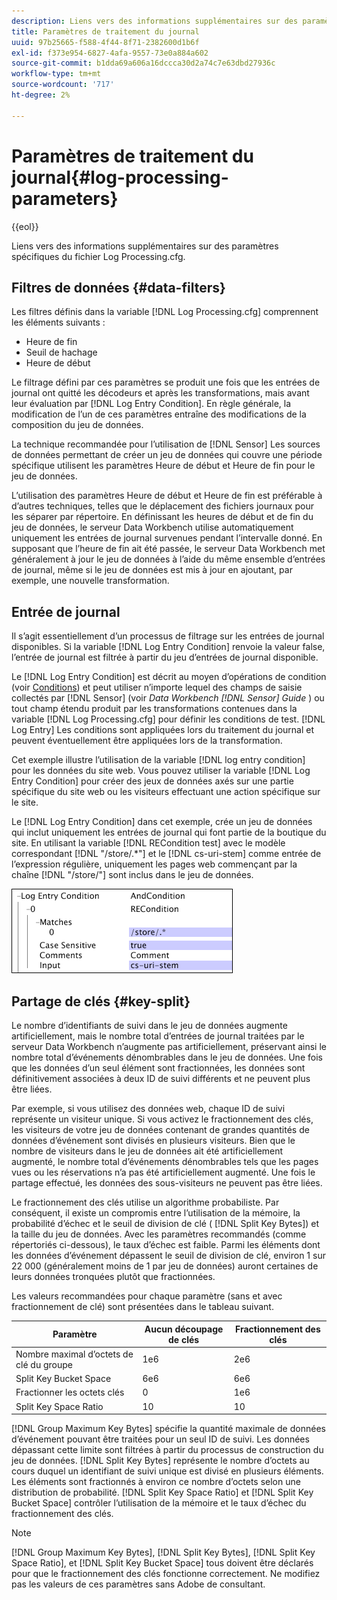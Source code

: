 ```yaml
---
description: Liens vers des informations supplémentaires sur des paramètres spécifiques du fichier Log Processing.cfg.
title: Paramètres de traitement du journal
uuid: 97b25665-f588-4f44-8f71-2382600d1b6f
exl-id: f373e954-6827-4afa-9557-73e0a884a602
source-git-commit: b1dda69a606a16dccca30d2a74c7e63dbd27936c
workflow-type: tm+mt
source-wordcount: '717'
ht-degree: 2%

---
```


# Paramètres de traitement du journal{#log-processing-parameters}

{{eol}}

Liens vers des informations supplémentaires sur des paramètres spécifiques du fichier Log Processing.cfg.

<!--
c_data_filters.xml
-->

## Filtres de données {#data-filters}

Les filtres définis dans la variable [!DNL Log Processing.cfg] comprennent les éléments suivants :

* Heure de fin
* Seuil de hachage
* Heure de début

Le filtrage défini par ces paramètres se produit une fois que les entrées de journal ont quitté les décodeurs et après les transformations, mais avant leur évaluation par [!DNL Log Entry Condition]. En règle générale, la modification de l’un de ces paramètres entraîne des modifications de la composition du jeu de données.

La technique recommandée pour l’utilisation de [!DNL Sensor] Les sources de données permettant de créer un jeu de données qui couvre une période spécifique utilisent les paramètres Heure de début et Heure de fin pour le jeu de données.

L’utilisation des paramètres Heure de début et Heure de fin est préférable à d’autres techniques, telles que le déplacement des fichiers journaux pour les séparer par répertoire. En définissant les heures de début et de fin du jeu de données, le serveur Data Workbench utilise automatiquement uniquement les entrées de journal survenues pendant l’intervalle donné. En supposant que l’heure de fin ait été passée, le serveur Data Workbench met généralement à jour le jeu de données à l’aide du même ensemble d’entrées de journal, même si le jeu de données est mis à jour en ajoutant, par exemple, une nouvelle transformation.

<!--
c_log_entry_con.xml
-->

## Entrée de journal

Il s’agit essentiellement d’un processus de filtrage sur les entrées de journal disponibles. Si la variable [!DNL Log Entry Condition] renvoie la valeur false, l’entrée de journal est filtrée à partir du jeu d’entrées de journal disponible.

Le [!DNL Log Entry Condition] est décrit au moyen d’opérations de condition (voir [Conditions](../../../home/c-dataset-const-proc/c-conditions/c-abt-cond.md)) et peut utiliser n’importe lequel des champs de saisie collectés par [!DNL Sensor] (voir *Data Workbench [!DNL Sensor] Guide* ) ou tout champ étendu produit par les transformations contenues dans la variable [!DNL Log Processing.cfg] pour définir les conditions de test. [!DNL Log Entry] Les conditions sont appliquées lors du traitement du journal et peuvent éventuellement être appliquées lors de la transformation.

Cet exemple illustre l’utilisation de la variable [!DNL log entry condition] pour les données du site web. Vous pouvez utiliser la variable [!DNL Log Entry Condition] pour créer des jeux de données axés sur une partie spécifique du site web ou les visiteurs effectuant une action spécifique sur le site.

Le [!DNL Log Entry Condition] dans cet exemple, crée un jeu de données qui inclut uniquement les entrées de journal qui font partie de la boutique du site. En utilisant la variable [!DNL RECondition test] avec le modèle correspondant [!DNL "/store/.*"] et le [!DNL cs-uri-stem] comme entrée de l’expression régulière, uniquement les pages web commençant par la chaîne [!DNL "/store/"] sont inclus dans le jeu de données.

![](assets/cfg_LogProcessing_LogEntryCondition.png)

<!--
c_key_split.xml
-->

## Partage de clés {#key-split}

Le nombre d’identifiants de suivi dans le jeu de données augmente artificiellement, mais le nombre total d’entrées de journal traitées par le serveur Data Workbench n’augmente pas artificiellement, préservant ainsi le nombre total d’événements dénombrables dans le jeu de données. Une fois que les données d’un seul élément sont fractionnées, les données sont définitivement associées à deux ID de suivi différents et ne peuvent plus être liées.

Par exemple, si vous utilisez des données web, chaque ID de suivi représente un visiteur unique. Si vous activez le fractionnement des clés, les visiteurs de votre jeu de données contenant de grandes quantités de données d’événement sont divisés en plusieurs visiteurs. Bien que le nombre de visiteurs dans le jeu de données ait été artificiellement augmenté, le nombre total d’événements dénombrables tels que les pages vues ou les réservations n’a pas été artificiellement augmenté. Une fois le partage effectué, les données des sous-visiteurs ne peuvent pas être liées.

Le fractionnement des clés utilise un algorithme probabiliste. Par conséquent, il existe un compromis entre l’utilisation de la mémoire, la probabilité d’échec et le seuil de division de clé ( [!DNL Split Key Bytes]) et la taille du jeu de données. Avec les paramètres recommandés (comme répertoriés ci-dessous), le taux d’échec est faible. Parmi les éléments dont les données d’événement dépassent le seuil de division de clé, environ 1 sur 22 000 (généralement moins de 1 par jeu de données) auront certaines de leurs données tronquées plutôt que fractionnées.

Les valeurs recommandées pour chaque paramètre (sans et avec fractionnement de clé) sont présentées dans le tableau suivant.

| Paramètre | Aucun découpage de clés | Fractionnement des clés |
|---|---|---|
| Nombre maximal d’octets de clé du groupe | 1e6 | 2e6 |
| Split Key Bucket Space | 6e6 | 6e6 |
| Fractionner les octets clés | 0 | 1e6 |
| Split Key Space Ratio | 10 | 10 |

[!DNL Group Maximum Key Bytes] spécifie la quantité maximale de données d’événement pouvant être traitées pour un seul ID de suivi. Les données dépassant cette limite sont filtrées à partir du processus de construction du jeu de données. [!DNL Split Key Bytes] représente le nombre d’octets au cours duquel un identifiant de suivi unique est divisé en plusieurs éléments. Les éléments sont fractionnés à environ ce nombre d’octets selon une distribution de probabilité. [!DNL Split Key Space Ratio] et [!DNL Split Key Bucket Space] contrôler l’utilisation de la mémoire et le taux d’échec du fractionnement des clés.

>[!NOTE]
>
>[!DNL Group Maximum Key Bytes], [!DNL Split Key Bytes], [!DNL Split Key Space Ratio], et [!DNL Split Key Bucket Space] tous doivent être déclarés pour que le fractionnement des clés fonctionne correctement. Ne modifiez pas les valeurs de ces paramètres sans Adobe de consultant.
